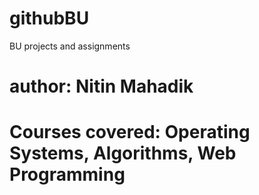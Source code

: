 # githubBU
BU projects and assignments

# author: Nitin Mahadik
# Courses covered: Operating Systems, Algorithms, Web Programming
